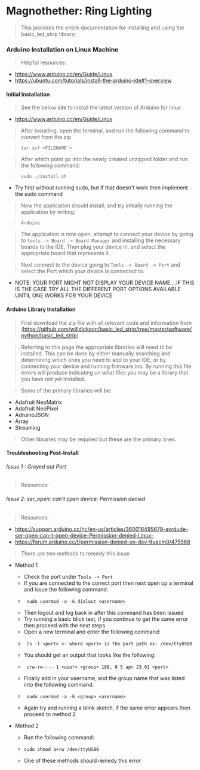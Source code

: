 # Magnothether: Ring Lighting 
> This provides the entire documentation for installing and using the basic_led_strip library. 

### Arduino Installation on Linux Machine
> Helpful resources:
  * https://www.arduino.cc/en/Guide/Linux
  * https://ubuntu.com/tutorials/install-the-arduino-ide#1-overview

#### Initial Installation
> See the below site to install the latest version of Arduino for linux
  * https://www.arduino.cc/en/Guide/Linux
 
> After installing, open the terminal, and run the following command to convert from the zip

> ```tar xvf <FILENAME'>```

> After which point go into the newly created unzipped folder and run the following command:

> ```sudo ./install.sh```
  * Try first without running sudo, but if that doesn't work then implement the sudo command

> Now the application should install, and try initially running the application by writing:

> ```Arduino```

> The application is now open, attempt to connect your device by going to ```tools -> Board -> Board Manager``` and installing the necessary boards to the IDE. Then plug your device in, and select the appropriate board that represents it.

> Next connect to the device going to ```Tools -> Board -> Port``` and select the Port which your device is connected to.
 * NOTE: YOUR PORT MIGHT NOT DISPLAY YOUR DEVICE NAME....IF THIS IS THE CASE TRY ALL THE DIFFERENT PORT OPTIONS AVAILABLE UNTIL ONE WORKS FOR YOUR DEVICE

#### Arduino Library Installation
> First download the zip file with all relevant code and information from (https://github.com/willdickson/basic_led_strip/tree/master/software/python/basic_led_strip)

> Referring to this page the appropriate libraries will need to be installed. This can be done by either manually searching and determining which ones you need to add to your IDE, or by connecting your device and running frimware.ino. By running this file errors will produce indicating un what files you may be a library that you have not yet installed. 

> Some of the primary libraries will be:
 * Adafruit NeoMatrix
 * Adafruit NeoPixel
 * AdruinoJSON
 * Array
 * Streaming

> Other libraries may be required but these are the primary ones.

#### Troubleshooting Post-Install
###### Issue 1 : Greyed out Port
> Resources:

###### Issue 2: ser_open: can't open device: Permission denied
> Resources:
 * https://support.arduino.cc/hc/en-us/articles/360016495679-avrdude-ser-open-can-t-open-device-Permission-denied-Linux-
 * https://forum.arduino.cc/t/permission-denied-on-dev-ttyacm0/475568
>  There are two methods to remedy this issue
* Method 1
  * Check the port under ```Tools -> Port```
  * If you are connected to the correct port then next open up a terminal and issue the following command:
  *      sudo usermod -a -G dialout <username> 
  * Then logout and log back in after this command has been issued
  * Try running a basic blick test, if you continue to get the same error then proceed with the next steps
  * Open a new terminal and enter the following command:
  *      ls -l <port> <- where <port> is the port path ex: /dev/ttyUSB0
  * You should get an output that looks like the following:
  *      crw-rw---- 1 <user> <group> 188, 0 5 apr 23.01 <port>
  * Finally add in your username, and the group name that was listed into the following command:
  *      sudo usermod -a -G <group> <username>
  * Again try and running a blink sketch, if the same error appears then proceed to method 2
 
* Method 2
  *  Run the following command:
  *     sudo chmod a+rw /dev/ttyUSB0
  * One of these methods should remedy this error
>  


>  

